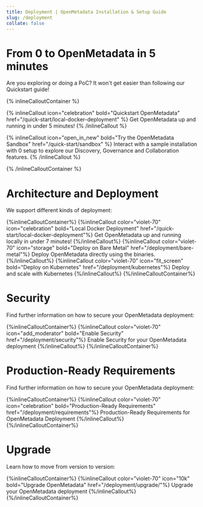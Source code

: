 ```yaml
---
title: Deployment | OpenMetadata Installation & Setup Guide
slug: /deployment
collate: false
---
```


# From 0 to OpenMetadata in 5 minutes

Are you exploring or doing a PoC? It won't get easier than following our Quickstart guide!

{% inlineCalloutContainer %}

{% inlineCallout
icon="celebration"
bold="Quickstart OpenMetadata"
href="/quick-start/local-docker-deployment" %}
Get OpenMetadata up and running in under 5 minutes!
{% /inlineCallout %}

{% inlineCallout
icon="open_in_new"
bold="Try the OpenMetadata Sandbox"
href="/quick-start/sandbox" %}
Interact with a sample installation with 0 setup to explore our Discovery, Governance and Collaboration features.
{% /inlineCallout %}

{% /inlineCalloutContainer %}

# Architecture and Deployment

We support different kinds of deployment:

{%inlineCalloutContainer%}
  {%inlineCallout
    color="violet-70"
    icon="celebration"
    bold="Local Docker Deployment"
    href="/quick-start/local-docker-deployment"%}
    Get OpenMetadata up and running locally in under 7 minutes!
  {%/inlineCallout%}
  {%inlineCallout
    color="violet-70"
    icon="storage"
    bold="Deploy on Bare Metal"
    href="/deployment/bare-metal"%}
    Deploy OpenMetadata directly using the binaries.
  {%/inlineCallout%}
  {%inlineCallout
    color="violet-70"
    icon="fit_screen"
    bold="Deploy on Kubernetes"
    href="/deployment/kubernetes"%}
    Deploy and scale with Kubernetes
  {%/inlineCallout%}
{%/inlineCalloutContainer%}

# Security

Find further information on how to secure your OpenMetadata deployment:

{%inlineCalloutContainer%}
  {%inlineCallout
    color="violet-70"
    icon="add_moderator"
    bold="Enable Security"
    href="/deployment/security"%}
    Enable Security for your OpenMetadata deployment
  {%/inlineCallout%}
{%/inlineCalloutContainer%}

# Production-Ready Requirements

Find further information on how to secure your OpenMetadata deployment:

{%inlineCalloutContainer%}
  {%inlineCallout
    color="violet-70"
    icon="celebration"
    bold="Production-Ready Requirements"
    href="/deployment/requirements"%}
    Production-Ready Requirements for OpenMetadata Deployment
  {%/inlineCallout%}
{%/inlineCalloutContainer%}

# Upgrade

Learn how to move from version to version:

{%inlineCalloutContainer%}
  {%inlineCallout
    color="violet-70"
    icon="10k"
    bold="Upgrade OpenMetadata"
    href="/deployment/upgrade/"%}
    Upgrade your OpenMetadata deployment
  {%/inlineCallout%}
{%/inlineCalloutContainer%}

